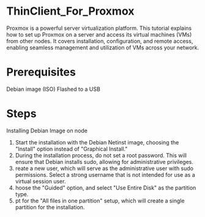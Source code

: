 # ThinClient_For_Proxmox
Proxmox is a powerful server virtualization platform. This tutorial explains how to set up Proxmox on a server and access its virtual machines (VMs) from other nodes. It covers installation, configuration, and remote access, enabling seamless management and utilization of VMs across your network.
# Prerequisites
Debian image (ISO) Flashed to a USB
# Steps
Installing Debian Image on node
1) Start the installation with the Debian Netinst image, choosing the "Install" option instead of "Graphical Install."
2) During the installation process, do not set a root password. This will ensure that Debian installs sudo, allowing for administrative privileges.
3) reate a new user, which will serve as the administrative user with sudo permissions. Select a strong username that is not intended for use as a virtual session user.
4) hoose the "Guided" option, and select "Use Entire Disk" as the partition type.
5) pt for the "All files in one partition" setup, which will create a single partition for the installation.
